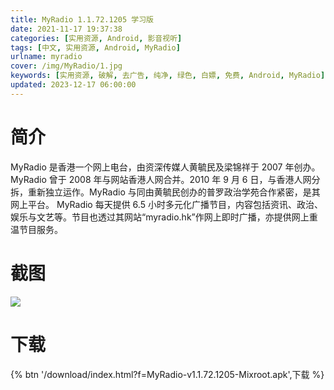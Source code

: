 ```yaml
---
title: MyRadio 1.1.72.1205 学习版
date: 2021-11-17 19:37:38
categories: [实用资源, Android, 影音视听]
tags: [中文, 实用资源, Android, MyRadio]
urlname: myradio
cover: /img/MyRadio/1.jpg
keywords: [实用资源, 破解, 去广告, 纯净, 绿色, 白嫖, 免费, Android, MyRadio]
updated: 2023-12-17 06:00:00
---
```


# 简介

MyRadio 是香港一个网上电台，由资深传媒人黄毓民及梁锦祥于 2007 年创办。
MyRadio 曾于 2008 年与网站香港人网合并。2010 年 9 月 6 日，与香港人网分拆，重新独立运作。MyRadio 与同由黄毓民创办的普罗政治学苑合作紧密，是其网上平台。
MyRadio 每天提供 6.5 小时多元化广播节目，内容包括资讯、政治、娱乐与文艺等。节目也透过其网站“myradio.hk”作网上即时广播，亦提供网上重温节目服务。

# 截图

![](/img/MyRadio/2.jpg)

# 下载

{% btn '/download/index.html?f=MyRadio-v1.1.72.1205-Mixroot.apk',下载 %}

